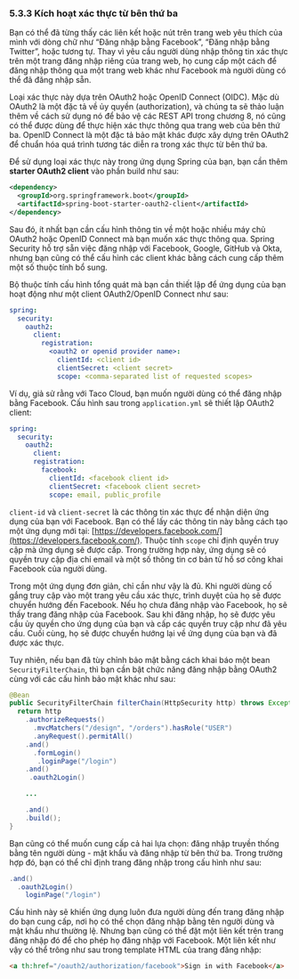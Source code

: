 ### 5.3.3 Kích hoạt xác thực từ bên thứ ba

Bạn có thể đã từng thấy các liên kết hoặc nút trên trang web yêu thích của mình với dòng chữ như “Đăng nhập bằng Facebook”, “Đăng nhập bằng Twitter”, hoặc tương tự. Thay vì yêu cầu người dùng nhập thông tin xác thực trên một trang đăng nhập riêng của trang web, họ cung cấp một cách để đăng nhập thông qua một trang web khác như Facebook mà người dùng có thể đã đăng nhập sẵn.

Loại xác thực này dựa trên OAuth2 hoặc OpenID Connect (OIDC). Mặc dù OAuth2 là một đặc tả về ủy quyền (authorization), và chúng ta sẽ thảo luận thêm về cách sử dụng nó để bảo vệ các REST API trong chương 8, nó cũng có thể được dùng để thực hiện xác thực thông qua trang web của bên thứ ba. OpenID Connect là một đặc tả bảo mật khác được xây dựng trên OAuth2 để chuẩn hóa quá trình tương tác diễn ra trong xác thực từ bên thứ ba.

Để sử dụng loại xác thực này trong ứng dụng Spring của bạn, bạn cần thêm **starter OAuth2 client** vào phần build như sau:

```xml
<dependency>
  <groupId>org.springframework.boot</groupId>
  <artifactId>spring-boot-starter-oauth2-client</artifactId>
</dependency>
```

Sau đó, ít nhất bạn cần cấu hình thông tin về một hoặc nhiều máy chủ OAuth2 hoặc OpenID Connect mà bạn muốn xác thực thông qua. Spring Security hỗ trợ sẵn việc đăng nhập với Facebook, Google, GitHub và Okta, nhưng bạn cũng có thể cấu hình các client khác bằng cách cung cấp thêm một số thuộc tính bổ sung.

Bộ thuộc tính cấu hình tổng quát mà bạn cần thiết lập để ứng dụng của bạn hoạt động như một client OAuth2/OpenID Connect như sau:

```yaml
spring:
  security:
    oauth2:
      client:
        registration:
          <oauth2 or openid provider name>:
            clientId: <client id>
            clientSecret: <client secret>
            scope: <comma-separated list of requested scopes>
```

Ví dụ, giả sử rằng với Taco Cloud, bạn muốn người dùng có thể đăng nhập bằng Facebook. Cấu hình sau trong `application.yml` sẽ thiết lập OAuth2 client:

```yaml
spring:
  security:
    oauth2:
      client:
      registration:
        facebook:
          clientId: <facebook client id>
          clientSecret: <facebook client secret>
          scope: email, public_profile
```

`client-id` và `client-secret` là các thông tin xác thực để nhận diện ứng dụng của bạn với Facebook. Bạn có thể lấy các thông tin này bằng cách tạo một ứng dụng mới tại: [https://developers.facebook.com/](https://developers.facebook.com/). Thuộc tính `scope` chỉ định quyền truy cập mà ứng dụng sẽ được cấp. Trong trường hợp này, ứng dụng sẽ có quyền truy cập địa chỉ email và một số thông tin cơ bản từ hồ sơ công khai Facebook của người dùng.

Trong một ứng dụng đơn giản, chỉ cần như vậy là đủ. Khi người dùng cố gắng truy cập vào một trang yêu cầu xác thực, trình duyệt của họ sẽ được chuyển hướng đến Facebook. Nếu họ chưa đăng nhập vào Facebook, họ sẽ thấy trang đăng nhập của Facebook. Sau khi đăng nhập, họ sẽ được yêu cầu ủy quyền cho ứng dụng của bạn và cấp các quyền truy cập như đã yêu cầu. Cuối cùng, họ sẽ được chuyển hướng lại về ứng dụng của bạn và đã được xác thực.

Tuy nhiên, nếu bạn đã tùy chỉnh bảo mật bằng cách khai báo một bean `SecurityFilterChain`, thì bạn cần bật chức năng đăng nhập bằng OAuth2 cùng với các cấu hình bảo mật khác như sau:

```java
@Bean
public SecurityFilterChain filterChain(HttpSecurity http) throws Exception {
  return http
    .authorizeRequests()
      .mvcMatchers("/design", "/orders").hasRole("USER")
      .anyRequest().permitAll()
    .and()
      .formLogin()
       .loginPage("/login")
    .and()
     .oauth2Login()

    ...

    .and()
    .build();
}

```

Bạn cũng có thể muốn cung cấp cả hai lựa chọn: đăng nhập truyền thống bằng tên người dùng - mật khẩu và đăng nhập từ bên thứ ba. Trong trường hợp đó, bạn có thể chỉ định trang đăng nhập trong cấu hình như sau:

```java
.and()
  .oauth2Login()
    loginPage("/login")
```

Cấu hình này sẽ khiến ứng dụng luôn đưa người dùng đến trang đăng nhập do bạn cung cấp, nơi họ có thể chọn đăng nhập bằng tên người dùng và mật khẩu như thường lệ. Nhưng bạn cũng có thể đặt một liên kết trên trang đăng nhập đó để cho phép họ đăng nhập với Facebook. Một liên kết như vậy có thể trông như sau trong template HTML của trang đăng nhập:

```html
<a th:href="/oauth2/authorization/facebook">Sign in with Facebook</a>
```
